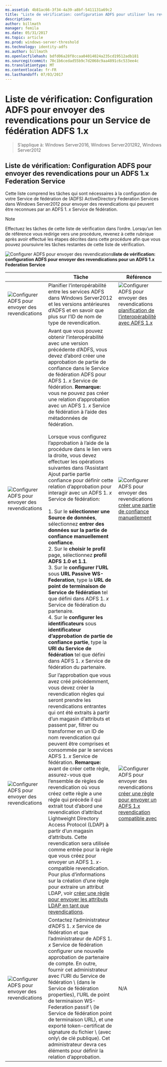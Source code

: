 ```yaml
---
ms.assetid: 4b81ac66-3f34-4a39-a8bf-5411131a69c2
title: "Liste de vérification: configuration ADFS pour utiliser les revendications à partir des services ADFS 1.x"
description: 
author: billmath
manager: femila
ms.date: 05/31/2017
ms.topic: article
ms.prod: windows-server-threshold
ms.technology: identity-adfs
ms.author: billmath
ms.openlocfilehash: bdfd06a28f8ccaa04014024a235cd19512adb181
ms.sourcegitcommit: 70c1b6cedad55b9c7d2068c9aa4891c6c533ee4c
ms.translationtype: MT
ms.contentlocale: fr-FR
ms.lasthandoff: 07/03/2017
---
```

# <a name="checklist-configuring-ad-fs-to-send-claims-to-an-ad-fs-1x-federation-service"></a>Liste de vérification: Configuration ADFS pour envoyer des revendications pour un Service de fédération ADFS 1.x

>S’applique à: Windows Server2016, Windows Server2012R2, Windows Server2012
  
## <a name="checklist-configuring-ad-fs-to-send-claims-to-an-ad-fs-1x-federation-service"></a>Liste de vérification: Configuration ADFS pour envoyer des revendications pour un ADFS 1.x Federation Service  
Cette liste comprend les tâches qui sont nécessaires à la configuration de votre Service de fédération de \(ADFS\) ActiveDirectory Federation Services dans Windows Server2012 pour envoyer des revendications qui peuvent être reconnues par an ADFS 1. *x* Service de fédération.  
  
> [!NOTE]  
> Effectuez les tâches de cette liste de vérification dans l’ordre. Lorsqu’un lien de référence vous redirige vers une procédure, revenez à cette rubrique après avoir effectué les étapes décrites dans cette procédure afin que vous pouvez poursuivre les tâches restantes de cette liste de vérification.  
  
![Configurer ADFS pour envoyer des revendications](media/2b05dce3-938f-4168-9b8f-1f4398cbdb9b.gif)**liste de vérification: configuration ADFS pour envoyer des revendications pour un ADFS 1.x Federation Service**  
  
||Tâche|Référence|  
|-|--------|-------------|  
|![Configurer ADFS pour envoyer des revendications](media/icon_checkboxo.gif)|Planifier l’interopérabilité entre les services ADFS dans Windows Server2012 et les versions antérieures d’ADFS et en savoir que plus sur l’ID de nom de type de revendication.|![Configurer ADFS pour envoyer des revendications](media/faa393df-4856-4431-9eda-4f4e5be72a90.gif)[planification de l’interopérabilité avec ADFS 1.x](https://technet.microsoft.com/library/ff678040.aspx)|  
|![Configurer ADFS pour envoyer des revendications](media/icon_checkboxo.gif)|Avant que vous pouvez obtenir l’interopérabilité avec une version précédente d’ADFS, vous devez d’abord créer une approbation de partie de confiance dans le Service de fédération ADFS pour ADFS 1. *x* Service de fédération. **Remarque:** vous ne pouvez pas créer une relation d’approbation avec un ADFS 1. *x* Service de fédération à l’aide des métadonnées de fédération.<br /><br />Lorsque vous configurez l’approbation à l’aide de la procédure dans le lien vers la droite, vous devez effectuer les opérations suivantes dans l’Assistant Ajout partie partie confiance pour définir cette relation d’approbation pour interagir avec un ADFS 1. *x* Service de fédération:<br /><br />1. Sur le **sélectionner une Source de données**, sélectionnez **entrer des données sur la partie de confiance manuellement confiance**.<br />2. Sur le **choisir le profil** page, sélectionnez **profil ADFS 1.0 et 1.1**.<br />3. Sur le **configurer l’URL** sous **URL Passive WS-Federation**, type la **URL de point de terminaison de Service de fédération** tel que défini dans ADFS 1. *x* Service de fédération du partenaire.<br />4. Sur le **configurer les identificateurs** sous **identificateur d’approbation de partie de confiance partie**, type la **URI du Service de fédération** tel que défini dans ADFS 1. *x* Service de fédération du partenaire.|![Configurer ADFS pour envoyer des revendications](media/faa393df-4856-4431-9eda-4f4e5be72a90.gif)[créer une partie de confiance manuellement](../../ad-fs/operations/Create-a-Relying-Party-Trust.md)|  
|![Configurer ADFS pour envoyer des revendications](media/icon_checkboxo.gif)|Sur l’approbation que vous avez créé précédemment, vous devez créer la revendication règles qui seront prendre les revendications entrantes qui ont été extraits à partir d’un magasin d’attributs et passent par, filtrer ou transformer en un ID de nom revendication qui peuvent être comprises et consommée par le services ADFS 1. *x* Service de fédération. **Remarque:** avant de créer cette règle, assurez-vous que l’ensemble de règles de revendication où vous créez cette règle a une règle qui précède il qui extrait tout d’abord une revendication d’attribut Lightweight Directory Access Protocol \(LDAP\) à partir d’un magasin d’attributs. Cette revendication sera utilisée comme entrée pour la règle que vous créez pour envoyer un ADFS 1. *x*\-compatible revendication. Pour plus d’informations sur la création d’une règle pour extraire un attribut LDAP, voir [créer une règle pour envoyer les attributs LDAP en tant que revendications](../../ad-fs/operations/Create-a-Rule-to-Send-LDAP-Attributes-as-Claims.md).|![Configurer ADFS pour envoyer des revendications](media/faa393df-4856-4431-9eda-4f4e5be72a90.gif)[créer une règle pour envoyer un ADFS 1.x revendication compatible avec](../../ad-fs/operations/Create-a-Rule-to-Send-an-AD-FS-1x-Compatible-Claim.md)|  
|![Configurer ADFS pour envoyer des revendications](media/icon_checkboxo.gif)|Contactez l’administrateur d’ADFS 1. *x* Service de fédération et que l’administrateur de ADFS 1. *x* Service de fédération configurer une nouvelle approbation de partenaire de compte. En outre, fournir cet administrateur avec l’URI du Service de fédération \ (dans le Service de fédération properties\), l’URL de point de terminaison WS-Federation passif \ (le Service de fédération point de terminaison URL\), et une exporté token\-certificat de signature du fichier \ (avec only\ de clé publique). Cet administrateur devra ces éléments pour définir la relation d’approbation.|N\/A|  
  

